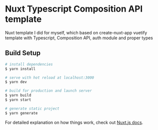# Nuxt Typescript Composition API template

Nuxt template I did for myself, which based on create-nuxt-app vuetify template with Typescript, Composition API, auth module and proper types
## Build Setup

```bash
# install dependencies
$ yarn install

# serve with hot reload at localhost:3000
$ yarn dev

# build for production and launch server
$ yarn build
$ yarn start

# generate static project
$ yarn generate
```

For detailed explanation on how things work, check out [Nuxt.js docs](https://nuxtjs.org).
